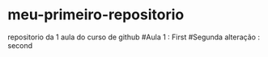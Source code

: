 # meu-primeiro-repositorio
repositorio da 1 aula do curso de github
#Aula 1 : First
#Segunda alteração : second
